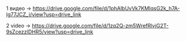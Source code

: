 1 видео -> https://drive.google.com/file/d/1phAlbUvVk7KMIqsG2k_h7A-lg77JCZ_j/view?usp=drive_link


2 video -> https://drive.google.com/file/d/1zq2Q-zm5WrefRlvjG2T-9sZcezzlDHR5/view?usp=drive_link
